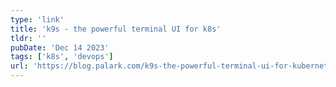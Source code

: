```yaml
---
type: 'link'
title: 'k9s - the powerful terminal UI for k8s'
tldr: ''
pubDate: 'Dec 14 2023'
tags: ['k8s', 'devops']
url: 'https://blog.palark.com/k9s-the-powerful-terminal-ui-for-kubernetes/'
---
```

